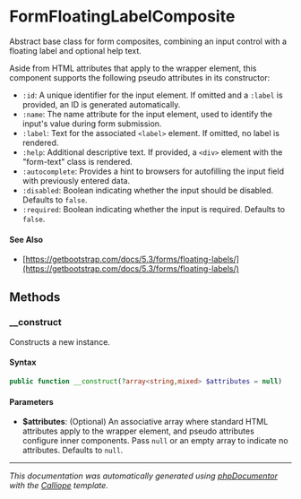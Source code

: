 # FormFloatingLabelComposite

Abstract base class for form composites, combining an input control with a
floating label and optional help text.

Aside from HTML attributes that apply to the wrapper element, this component
supports the following pseudo attributes in its constructor:

- `:id`: A unique identifier for the input element. If omitted and a `:label`
  is provided, an ID is generated automatically.
- `:name`: The name attribute for the input element, used to identify the
  input's value during form submission.
- `:label`: Text for the associated `<label>` element. If omitted, no label
  is rendered.
- `:help`: Additional descriptive text. If provided, a `<div>` element with
  the "form-text" class is rendered.
- `:autocomplete`: Provides a hint to browsers for autofilling the input
  field with previously entered data.
- `:disabled`: Boolean indicating whether the input should be disabled.
  Defaults to `false`.
- `:required`: Boolean indicating whether the input is required. Defaults to
  `false`.

#### See Also

- [https://getbootstrap.com/docs/5.3/forms/floating-labels/](https://getbootstrap.com/docs/5.3/forms/floating-labels/)

## Methods

### __construct

Constructs a new instance.

#### Syntax

```php
public function __construct(?array<string,mixed> $attributes = null)
```

#### Parameters

- **$attributes**: (Optional) An associative array where standard HTML attributes apply to the wrapper element, and pseudo attributes configure inner components. Pass `null` or an empty array to indicate no attributes. Defaults to `null`.

---

*This documentation was automatically generated using [phpDocumentor](http://www.phpdoc.org/) with the [Calliope](https://github.com/DaphneWebFramework/Calliope) template.*

